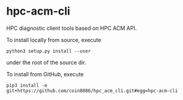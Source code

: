 # hpc-acm-cli

HPC diagnostic client tools based on HPC ACM API.

To install locally from source, execute

```
python3 setup.py install --user
```

under the root of the source dir.

To install from GitHub, execute

```
pip3 install -e git+https://github.com/coin8086/hpc_acm_cli.git#egg=hpc-acm-cli
```
